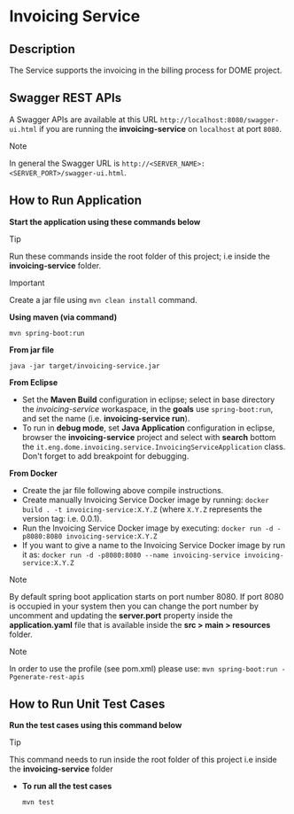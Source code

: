 # Invoicing Service

## Description
The Service supports the invoicing in the billing process for DOME project.



## Swagger REST APIs
A Swagger APIs are available at this URL `http://localhost:8080/swagger-ui.html` if you are running the **invoicing-service** on `localhost` at port `8080`.

> [!NOTE] 
> In general the Swagger URL is `http://<SERVER_NAME>:<SERVER_PORT>/swagger-ui.html`.



## How to Run Application
**Start the application using these commands below**

> [!TIP] 
> Run these commands inside the root folder of this project; i.e inside the **invoicing-service** folder.


> [!IMPORTANT] 
> Create a jar file using `mvn clean install` command.


**Using maven (via command)** 
  ```
  mvn spring-boot:run
  ```

**From jar file**
  ```
  java -jar target/invoicing-service.jar
  ```

**From Eclipse**
- Set the **Maven Build** configuration in eclipse; select in base directory the *invoicing-service* workaspace, in the **goals** use `spring-boot:run`, and set the name (i.e. **invoicing-service run**). 
- To run in **debug mode**, set **Java Application** configuration in eclipse, browser the **invoicing-service** project and select with **search** bottom the `it.eng.dome.invoicing.service.InvoicingServiceApplication` class. 
Don't forget to add breakpoint for debugging.

 
**From Docker**
- Create the jar file following above compile instructions.
- Create manually Invoicing Service Docker image by running: `docker build . -t invoicing-service:X.Y.Z` (where `X.Y.Z` represents the version tag: i.e. 0.0.1).
- Run the Invoicing Service Docker image by executing: `docker run -d -p8080:8080 invoicing-service:X.Y.Z`
- If you want to give a name to the Invoicing Service Docker image by run it as: `docker run -d -p8080:8080 --name invoicing-service invoicing-service:X.Y.Z`

> [!NOTE]  
> By default spring boot application starts on port number 8080. If port 8080 is occupied in your system then you can change the port number by uncomment and updating the **server.port** property inside the **application.yaml** file that is available inside the **src > main > resources** folder.

> [!NOTE]  
> In order to use the profile (see pom.xml) please use: `mvn spring-boot:run -Pgenerate-rest-apis`


## How to Run Unit Test Cases
**Run the test cases using this command below**

> [!TIP] 
> This command needs to run inside the root folder of this project i.e inside the **invoicing-service** folder

- **To run all the test cases**
  ```
  mvn test
  ```
